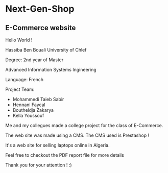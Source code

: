 # Next-Gen-Shop
E-Commerce website
-----------------------------
Hello World !

Hassiba Ben Bouali University of Chlef

Degree: 2nd year of Master

Advanced Information Systems Ingineering

Language: French

Project Team:
- Mohammedi Taieb Sabir
- Hennani Faycal
- Boutheldja Zakarya
- Kella Youssouf

Me and my collegues made a college project for the class of E-Commerce.

The web site was made using a CMS.
The CMS used is Prestashop !

It's a web site for selling laptops online in Algeria.

Feel free to checkout the PDF report file for more details

Thank you for your attention !  :)

